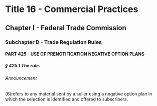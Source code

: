 
# Title 16 - Commercial Practices
## Chapter I - Federal Trade Commission
### Subchapter D - Trade Regulation Rules
#### PART 425 - USE OF PRENOTIFICATION NEGATIVE OPTION PLANS
##### § 425.1 The rule.
###### Announcement

(6)refers to any material sent by a seller using a negative option plan in which the selection is identified and offered to subscribers.

